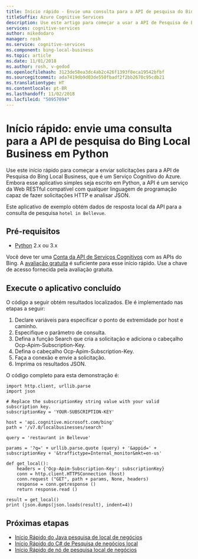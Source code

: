 ```yaml
---
title: Início rápido - Envie uma consulta para a API de pesquisa do Bing Local Business em Python | Microsoft Docs
titleSuffix: Azure Cognitive Services
description: Use este artigo para começar a usar a API de Pesquisa de Empresa Local do Bing em Python.
services: cognitive-services
author: mikedodaro
manager: rosh
ms.service: cognitive-services
ms.component: bing-local-business
ms.topic: article
ms.date: 11/01/2018
ms.author: rosh, v-gedod
ms.openlocfilehash: 3123de58ea3dc4ab2c426f1393f8eca19542bfbf
ms.sourcegitcommit: ada7419db9d03de550fbadf2f2bb2670c95cdb21
ms.translationtype: HT
ms.contentlocale: pt-BR
ms.lasthandoff: 11/02/2018
ms.locfileid: "50957094"
---
```

# <a name="quickstart-send-a-query-to-the-bing-local-business-search-api-in-python"></a>Início rápido: envie uma consulta para a API de pesquisa do Bing Local Business em Python

Use este início rápido para começar a enviar solicitações para a API de Pesquisa do Bing Local Business, que é um Serviço Cognitivo do Azure. Embora esse aplicativo simples seja escrito em Python, a API é um serviço da Web RESTful compatível com qualquer linguagem de programação capaz de fazer solicitações HTTP e analisar JSON.

Este aplicativo de exemplo obtém dados de resposta local da API para a consulta de pesquisa `hotel in Bellevue`.

## <a name="prerequisites"></a>Pré-requisitos

* [Python](https://www.python.org/) 2.x ou 3.x
 
Você deve ter uma [Conta da API de Serviços Cognitivos](https://docs.microsoft.com/azure/cognitive-services/cognitive-services-apis-create-account) com as APIs do Bing. A [avaliação gratuita](https://azure.microsoft.com/try/cognitive-services/?api=bing-web-search-api) é suficiente para esse início rápido. Use a chave de acesso fornecida pela avaliação gratuita.

## <a name="run-the-complete-application"></a>Execute o aplicativo concluído

O código a seguir obtém resultados localizados. Ele é implementado nas etapas a seguir:
1. Declare variáveis para especificar o ponto de extremidade por host e caminho.
2. Especifique o parâmetro de consulta. 
3. Defina a função Search que cria a solicitação e adiciona o cabeçalho Ocp-Apim-Subscription-Key.
4. Defina o cabeçalho Ocp-Apim-Subscription-Key. 
5. Faça a conexão e envie a solicitação.
6. Imprima os resultados JSON.

O código completo para esta demonstração é:

````
import http.client, urllib.parse
import json

# Replace the subscriptionKey string value with your valid subscription key.
subscriptionKey = 'YOUR-SUBSCRIPTION-KEY'

host = 'api.cognitive.microsoft.com/bing'
path = '/v7.0/localbusinesses/search'

query = 'restaurant in Bellevue'

params = '?q=' + urllib.parse.quote (query) + '&appid=' + subscriptionKey + '&traffictype=Internal_monitor&mkt=en-us'

def get_local():
    headers = {'Ocp-Apim-Subscription-Key': subscriptionKey}
    conn = http.client.HTTPSConnection (host)
    conn.request ("GET", path + params, None, headers)
    response = conn.getresponse ()
    return response.read ()

result = get_local()
print (json.dumps(json.loads(result), indent=4))

````

## <a name="next-steps"></a>Próximas etapas
- [Início Rápido do Java pesquisa de local de negócios](local-search-java-quickstart.md)
- [Início Rápido do C# de Pesquisa de negócios local](local-quickstart.md)
- [Início Rápido de nó de pesquisa local de negócios](local-search-node-quickstart.md)